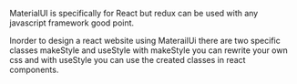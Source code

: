 MaterialUI is specifically for React but redux can be used with any javascript framework good point.

Inorder to design a react website using MaterailUi there are two specific classes makeStyle and useStyle with makeStyle you can rewrite your own css and with useStyle you can use the created classes in react components.

